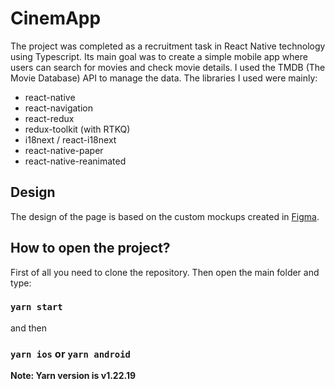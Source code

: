 # CinemApp

The project was completed as a recruitment task in React Native technology using Typescript. Its main goal was to create a simple mobile app where users can search for movies and check movie details. I used the TMDB (The Movie Database) API to manage the data. The libraries I used were mainly:

-   react-native
-   react-navigation
-   react-redux
-   redux-toolkit (with RTKQ)
-   i18next / react-i18next
-   react-native-paper
-   react-native-reanimated

## Design

The design of the page is based on the custom mockups created in [Figma](https://www.figma.com/file/uccCuR9liVBrO31ygOu5iz/CinemApp?type=design&node-id=0%3A1&mode=design&t=fc1ZRmjI5E4NoBa9-1).

## How to open the project?

First of all you need to clone the repository. Then open the main folder and type:

### `yarn start`

and then

### `yarn ios` or `yarn android`

**Note: Yarn version is v1.22.19**
